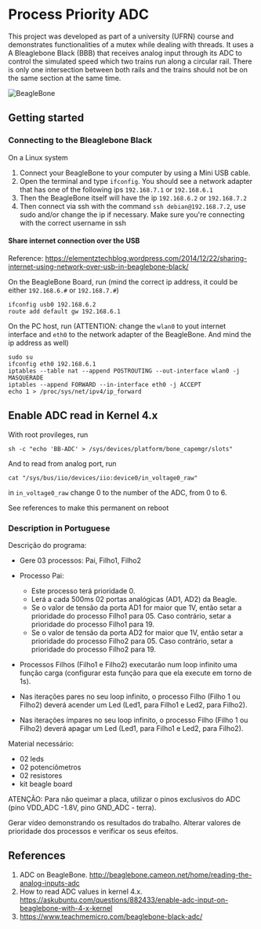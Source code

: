 Process Priority ADC
========================
This project was developed as part of a university (UFRN) course and demonstrates functionalities of a mutex while dealing with threads. It uses a A Bleaglebone Black (BBB) that receives analog input through its ADC to control the simulated speed which two trains run along a circular rail. There is only one intersection between both rails and the trains should not be on the same section at the same time.

![BeagleBone](http://beagleboard.org/static/images/cape-headers.png)

## Getting started ##
### Connecting to the Bleaglebone Black ###
On a Linux system
1. Connect your BeagleBone to your computer by using a Mini USB cable.
2. Open the terminal and type `ifconfig`. You should see a network adapter that has one of the following ips `192.168.7.1` or `192.168.6.1`
3. Then the BeagleBone itself will have the ip `192.168.6.2` or `192.168.7.2`
4. Then connect via ssh with the command `ssh debian@192.168.7.2`, use sudo and/or change the ip if necessary. Make sure you're connecting with the correct username in ssh

#### Share internet connection over the USB ####
Reference: <https://elementztechblog.wordpress.com/2014/12/22/sharing-internet-using-network-over-usb-in-beaglebone-black/>

On the BeagleBone Board, run (mind the correct ip address, it could be either `192.168.6.#` or `192.168.7.#`)
```
ifconfig usb0 192.168.6.2
route add default gw 192.168.6.1
```

On the PC host, run (ATTENTION: change the `wlan0` to yout internet interface and `eth0` to the network adapter of the BeagleBone. And mind the ip address as well)
```
sudo su
ifconfig eth0 192.168.6.1
iptables --table nat --append POSTROUTING --out-interface wlan0 -j MASQUERADE
iptables --append FORWARD --in-interface eth0 -j ACCEPT
echo 1 > /proc/sys/net/ipv4/ip_forward
```
## Enable ADC read in Kernel 4.x ##

With root provileges, run
```
sh -c "echo 'BB-ADC' > /sys/devices/platform/bone_capemgr/slots"
```

And to read from analog port, run
```
cat "/sys/bus/iio/devices/iio:device0/in_voltage0_raw"
```
in `in_voltage0_raw` change 0 to the number of the ADC, from 0 to 6.

See references to make this permanent on reboot

### Description in Portuguese ###
Descrição do programa:

- Gere 03 processos: Pai, Filho1, Filho2

- Processo Pai:
     - Este processo terá prioridade 0.
     - Lerá a cada 500ms 02 portas analógicas (AD1, AD2) da Beagle.
     - Se o valor de tensão da porta AD1 for maior que 1V, então setar a prioridade do processo Filho1 para 05. Caso contrário, setar a prioridade do processo Filho1 para 19.
     - Se o valor de tensão da porta AD2 for maior que 1V, então setar a prioridade do processo Filho2 para 05. Caso contrário, setar a prioridade do processo Filho2 para 19.


- Processos Filhos (Filho1 e Filho2) executarão num loop infinito uma função carga (configurar esta função para que ela execute em torno de 1s).

- Nas iterações pares no seu loop infinito, o processo Filho (Filho 1 ou Filho2) deverá acender um Led (Led1, para Filho1 e Led2, para Filho2).

- Nas iterações ímpares no seu loop infinito, o processo Filho (Filho 1 ou Filho2) deverá apagar um Led (Led1, para Filho1 e Led2, para Filho2).

Material necessário:
- 02 leds
- 02 potenciômetros
- 02 resistores
- kit beagle board

ATENÇÃO: Para não queimar a placa, utilizar o pinos exclusivos do ADC (pino VDD_ADC -1.8V, pino GND_ADC - terra).

Gerar vídeo demonstrando os resultados do trabalho. Alterar valores de prioridade dos processos e verificar os seus efeitos.

## References ##
1. ADC on BeagleBone. <http://beaglebone.cameon.net/home/reading-the-analog-inputs-adc>
2. How to read ADC values in kernel 4.x. <https://askubuntu.com/questions/882433/enable-adc-input-on-beaglebone-with-4-x-kernel>
3. <https://www.teachmemicro.com/beaglebone-black-adc/>
